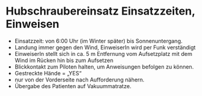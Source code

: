 # Hubschraubereinsatz Einsatzzeiten, Einweisen
+ Einsatzzeit: von 6:00 Uhr (im Winter später) bis Sonnenuntergang.
+ Landung immer gegen den Wind, EinweiserIn wird per Funk verständigt
+ EinweiserIn stellt sich in ca. 5 m Entfernung vom Aufsetzplatz mit dem Wind im Rücken hin bis zum Aufsetzen
+ Blickkontakt zum Piloten halten, um Anweisungen befolgen zu können.
+ Gestreckte Hände = „YES“
+ nur von der Vorderseite nach Aufforderung nähern.
+ Übergabe des Patienten auf Vakuummatratze.